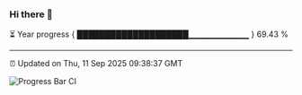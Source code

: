 ### Hi there 👋

⏳ Year progress { ████████████████████▁▁▁▁▁▁▁▁▁▁ } 69.43 %

---

⏰ Updated on Thu, 11 Sep 2025 09:38:37 GMT

![Progress Bar CI](https://github.com/IshwaranRudhara/GIT-ACTION/workflows/Progress%20Bar%20CI/badge.svg)
